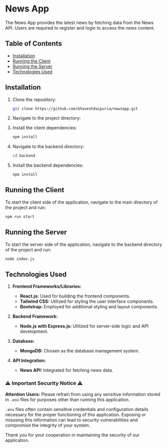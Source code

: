 # News App

The News App provides the latest news by fetching data from the News API. Users are required to register and login to access the news content.

## Table of Contents

- [Installation](#installation)
- [Running the Client](#running-the-client)
- [Running the Server](#running-the-server)
- [Technologies Used](#technologies-used)

## Installation

1. Clone the repository:
   ```sh
   git clone https://github.com/bhaveshdaipuria/newsapp.git
   ```
2. Navigate to the project directory:

3. Install the client dependencies:
   ```sh
   npm install
   ```
4. Navigate to the backend directory:
   ```sh
   cd backend
   ```
5. Install the backend dependencies:
   ```sh
   npm install
   ```

## Running the Client

To start the client side of the application, navigate to the main directory of the project and run:

```sh
npm run start
```

## Running the Server

To start the server side of the application, navigate to the backend directory of the project and run:

```sh
node index.js
```

## Technologies Used

1. **Frontend Frameworks/Libraries:**

   - **React.js:** Used for building the frontend components.
   - **Tailwind CSS:** Utilized for styling the user interface components.
   - **Bootstrap:** Employed for additional styling and layout components.

2. **Backend Framework:**

   - **Node.js with Express.js:** Utilized for server-side logic and API development.

3. **Database:**

   - **MongoDB:** Chosen as the database management system.

4. **API Integration:**
   - **News API:** Integrated for fetching news data.

### ⚠️ Important Security Notice ⚠️

**Attention Users:** Please refrain from using any sensitive information stored in `.env` files for purposes other than running this application.

`.env` files often contain sensitive credentials and configuration details necessary for the proper functioning of this application. Exposing or misusing this information can lead to security vulnerabilities and compromise the integrity of your system.

Thank you for your cooperation in maintaining the security of our application.
